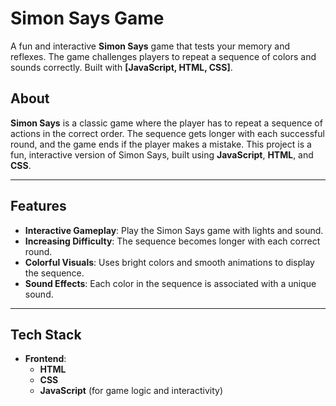 # Simon Says Game

A fun and interactive **Simon Says** game that tests your memory and reflexes. The game challenges players to repeat a sequence of colors and sounds correctly. Built with **[JavaScript, HTML, CSS]**.

## About
**Simon Says** is a classic game where the player has to repeat a sequence of actions in the correct order. The sequence gets longer with each successful round, and the game ends if the player makes a mistake. This project is a fun, interactive version of Simon Says, built using **JavaScript**, **HTML**, and **CSS**.

---

## Features
- **Interactive Gameplay**: Play the Simon Says game with lights and sound.
- **Increasing Difficulty**: The sequence becomes longer with each correct round.
- **Colorful Visuals**: Uses bright colors and smooth animations to display the sequence.
- **Sound Effects**: Each color in the sequence is associated with a unique sound.

---

## Tech Stack
- **Frontend**:
  - **HTML**
  - **CSS**
  - **JavaScript** (for game logic and interactivity)
